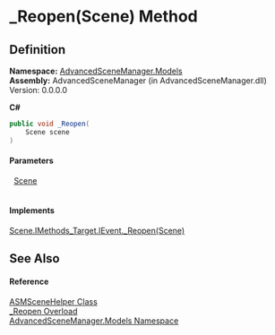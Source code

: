 # _Reopen(Scene) Method




## Definition
**Namespace:** <a href="N_AdvancedSceneManager_Models.md">AdvancedSceneManager.Models</a>  
**Assembly:** AdvancedSceneManager (in AdvancedSceneManager.dll) Version: 0.0.0.0

**C#**
``` C#
public void _Reopen(
	Scene scene
)
```



#### Parameters
<dl><dt>  <a href="T_AdvancedSceneManager_Models_Scene.md">Scene</a></dt><dd> </dd></dl>

#### Implements
<a href="M_AdvancedSceneManager_Models_Scene_IMethods_Target_IEvent__Reopen.md">Scene.IMethods_Target.IEvent._Reopen(Scene)</a>  


## See Also


#### Reference
<a href="T_AdvancedSceneManager_Models_ASMSceneHelper.md">ASMSceneHelper Class</a>  
<a href="Overload_AdvancedSceneManager_Models_ASMSceneHelper__Reopen.md">_Reopen Overload</a>  
<a href="N_AdvancedSceneManager_Models.md">AdvancedSceneManager.Models Namespace</a>  
